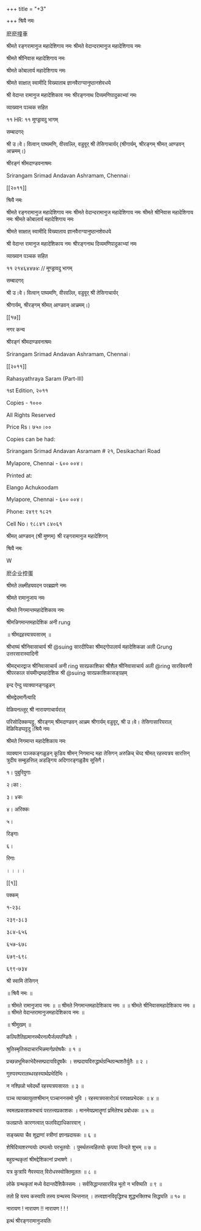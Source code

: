 +++
title = "+3"

+++
श्रियै नमः 

麽麽撞車 

श्रीमते रङ्गरामानुज महादेशिगाय नमः श्रीमते वेदान्दरामानुज महादेशिगाय नमः 

श्रीमते श्रीनिवास महादेशिगाय नमः 

श्रीमते कोबालार्य महादेशिगाय नमः 

श्रीमते साक्षात् स्वामीदि विख्याताब ज्ञानवैराग्यानुष्ठानशेवधये 

श्री वेदान्त रामानुज महादेशिकाव नमः श्रीरङ्गनाथ दिव्यमणिपादुकाभ्यां नमः 

व्याख्यान पञ्चक सहित 

११ HR: ११ मूण्ड्रावदु भागम् 

सम्बादगर्ः 

श्री उ।वे। वित्वान् पाष्यमणि, वीरवल्लि, वडुवूर् श्री तेसिगाचार्यर् (श्रीगार्यम्, श्रीरङ्गम् श्रीमत् आण्डवन् आच्रमम्।) 

श्रीरङ्गं श्रीमदाण्डवनाश्रमः 

Srirangam Srimad Andavan Ashramam, Chennai। 

[[२०११]]

श्रियै नमः 

श्रीमते रङ्गरामानुज महादेशिगाय नमः श्रीमते वेदान्दरामानुज महादेशिगाय नमः श्रीमते श्रीनिवास महादेशिगाय नमः श्रीमते कोबालार्य महादेशिगाय नमः 

श्रीमते साक्षात् स्वामीदि विख्याताय ज्ञानवैराग्यानुष्ठानशेवधये 

श्री वेदान्त रामानुज महादेशिकाय नमः श्रीरङ्गनाथ दिव्यमणिपादुकाभ्यां नमः 

व्याख्यान पञ्चक सहित 

११ २१४६४४७४ः // मूण्ड्रावदु भागम् 

सम्बादगर्ः 

श्री उ।वे। वित्वान् पाष्यमणि, वीरवल्लि, वडुवूर् श्री तेसिगाचार्यर् 

श्रीगार्यम्, श्रीरङ्गम् श्रीमत् आण्डवन् आच्रमम्।) 

[[१७]]

नगर कन्य 

श्रीरङ्गं श्रीमदाण्डवनाश्रमः 

Srirangam Srimad Andavan Ashramam, Chennai। 

[[२०११]]

Rahasyathraya Saram (Part-III) 

१st Edition, २०११ 

Copies - १००० 

All Rights Reserved 

Price Rs। ७५०।०० 

Copies can be had: 

Srirangam Srimad Andavan Asramam # २१, Desikachari Road 

Mylapore, Chennai - ६०० ००४। 

Printed at: 

Elango Achukoodam 

Mylapore, Chennai - ६०० ००४। 

Phone: २४९९ १८२१ 

Cell No। ९८८४१ ८४०६१ 

श्रीमत् आण्डवन् (श्री मुष्णम्) श्री रङ्गरामानुज महादेशिगन् 

श्रियै नमः 

W 

麽企业控蛋 

श्रीमते लक्ष्मीहयवदन परब्रह्मणे नमः 

श्रीमते रामानुजाय नमः 

श्रीमते निगमान्तमहादेशिकाय नमः 

श्रीमन्निगमान्तमहादेशिक अनी rung 

॥ श्रीमद्रहस्यत्रयसारम् ॥ 

श्रीभाष्यं श्रीनिवासाचार्य श्री @suing सारदीपिका श्रीमद्गोपालार्य महादेशिकळा अली Grung उत्तरसारास्वादिनी 

श्रीमद्भारद्वाज श्रीनिवासाचार्य अनी ring सारप्रकाशिका श्रीशैल श्रीनिवासाचार्य अली @ring सारविवरणी श्रीपरकाल संयमीन्द्रमहादेशिक श्री @suing सारप्रकाशिकासङ्ग्रहम् 

इन्द ऐन्दु व्याक्यानङ्गळुडन् 

श्रीमद्वेदमार्गेत्यादि 

वेळियनल्लूर् श्री नारायणाचार्यराल् 

परिसोदिक्कप्पट्टु, श्रीरङ्गम् श्रीमदाण्डवन् आच्रम श्रीगार्यम् वडुवूर्, श्री उ।वे। तेसिगासारियराल् वॆळियिडप्पट्टदु।श्रियै नमः 

श्रीमते निगमान्त महादेशिकाय नमः 

व्याक्यान पञ्जकङ्गळुडन् कूडिय श्रीमन् निगमान्द महा तेसिगन् अरुळिच् चॆय्द श्रीमत् रहस्यत्रय सारत्तिन् त्रुदीय सम्बुडत्तिल् अडङ्गिय अदिगारङ्गळुडैय सूसिगै। 

१। पुबुरिवुगाः 

२।का : 

३। ४कः 

४। अरिक्कः 

५। 

रिङ्गाः 

६। 

रिगाः 

। । । । 

[[१]]

पक्कम् 

१-२३८ 

२३९-३८३ 

३८४-६५६ 

६५७-६७८ 

६७९-६९८ 

६९९-७३४ 

श्री स्वामि तेसिगन् 

॥ श्रियै नमः ॥ 

॥ श्रीमते रामानुजाय नमः ॥ ॥ श्रीमते निगमान्तमहादेशिकाय नमः ॥ ॥ श्रीमते श्रीनिवासमहादेशिकाय नमः ॥ ॥ श्रीमते वेदान्तरामानुजमहादेशिकाय नमः ॥ 

॥ श्रीमुखम् ॥ 

कल्पितैतिह्यमानस्थैरनल्पैर्जल्पपण्डितैः । 

श्रुतिस्मृतिसदाचारभिन्नमार्गप्रपोषकैः ॥ १ ॥ 

प्रच्छन्नभूमिकाभेदैस्सम्प्रदायविदूषकैः । सम्प्रदायविरुद्धार्थग्रन्थिग्रन्थशतैर्युतैः ॥ २ । 

गुरुपरम्परालब्धरहस्यार्थप्रभेदिभिः । 

न नश्छिन्नो भवेदर्थो रहस्यत्रयसारतः ॥ ३ ॥ 

पञ्च व्याख्यायुतश्श्रीमान् पञ्चाननसमो भुवि । रहस्यत्रयसारोऽयं परपक्षप्रभेदकः ॥ ४ ॥ 

स्वमतप्रकाशकश्चायं परतत्त्वप्रकाशकः । मानमेयप्रमातॄणां प्रमितेश्च प्रबोधकः ॥ ५ ॥ 

फलप्राप्तेः कारणत्वात् फलविद्याधिकारवान् । 

सङ्ख्यया चैव शूद्राणां स्त्रीणां ज्ञानप्रदायकः ॥ ६ ॥ 

शेषिदिव्यशरण्ययोः दम्पत्योः परभूतयोः । पुमर्थतत्त्वहितयोः कृपया विन्दते शुभम् ॥ ७ ॥ 

बहुग्रन्थकृतां श्रीमद्देशिकानां प्रभाषणे । 

यत्र कुत्रापि नैवस्यात् विरोधस्स्वोक्तिमूलतः ॥ ८ ॥ 

लोके ग्रन्थकृतां मध्ये वेदान्तदैशिकैस्समः । सर्वसिद्धान्तसारविन्न भूतो न भविष्यति ॥ ९ ॥ 

ततो हि यस्य कस्यापि तस्य ग्रन्थस्य चिन्तनात् । तत्त्वज्ञानविवृद्धिश्च शुद्धभक्तिश्च सिद्ध्यति ॥ १० ॥ 

नारायण ! नारायण !! नारायण ! ! ! 

इत्थं श्रीरङ्गरामानुजयतिः 

